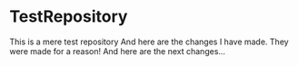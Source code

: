# TestRepository
This is a mere test repository
And here are the changes I have made. They were made for a reason!
 And here are the next changes...